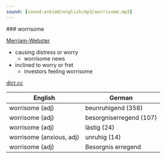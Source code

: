 ```yaml
---
sound: [sound:ankimd/english/mp3/worrisome.mp3]
---
```


\### worrisome

[Merriam-Webster](https://www.merriam-webster.com/dictionary/worrisome)

- causing distress or worry
    - worrisome news
- inclined to worry or fret
    - investors feeling worrisome

[dict.cc](https://www.dict.cc/worrisome)

| English        | German       |
| -------------- | ------------ |
| worrisome (adj) | beunruhigend (358) |
| worrisome (adj) | besorgniserregend (107) |
| worrisome (adj) | lästig (24) |
| worrisome (anxious, adj) | unruhig (14) |
| worrisome (adj) | Besorgnis erregend |
